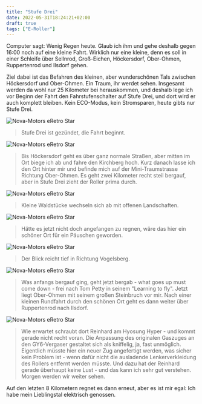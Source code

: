 ```yaml
---
title: "Stufe Drei"
date: 2022-05-31T18:24:21+02:00
draft: true
tags: ["E-Roller"]
---
```

Computer sagt: Wenig Regen heute. Glaub ich ihm und gehe deshalb gegen 16:00 noch auf eine kleine Fahrt. Wirklich nur eine kleine, denn es soll in einer Schleife über Sellnrod, Groß-Eichen, Höckersdorf, Ober-Ohmen, Ruppertenrod und Ilsdorf gehen.

Ziel dabei ist das Befahren des kleinen, aber wunderschönen Tals zwischen Höckersdorf und Ober-Ohmen. Ein Traum, ihr werdet sehen. Insgesamt werden da wohl nur 25 Kilometer bei herauskommen, und deshalb lege ich vor Beginn der Fahrt den Fahrstufenschalter auf Stufe Drei, und dort wird er auch komplett bleiben. Kein ECO-Modus, kein Stromsparen, heute gibts nur Stufe Drei.

![Nova-Motors eRetro Star](../05-31-p00.jpg)
> Stufe Drei ist gezündet, die Fahrt beginnt.

![Nova-Motors eRetro Star](../05-31-p01.jpg)
> Bis Höckersdorf geht es über ganz normale Straßen, aber mitten im Ort biege ich ab und fahre den Kirchberg hoch. Kurz danach lasse ich den Ort hinter mir und befinde mich auf der Mini-Traumstrasse Richtung Ober-Ohmen. Es geht zwei Kilometer recht steil bergauf, aber in Stufe Drei zieht der Roller prima durch.

![Nova-Motors eRetro Star](../05-31-p02.jpg)
> Kleine Waldstücke wechseln sich ab mit offenen Landschaften.

![Nova-Motors eRetro Star](../05-31-p03.jpg)
> Hätte es jetzt nicht doch angefangen zu regnen, wäre das hier ein schöner Ort für ein Päuschen geworden.

![Nova-Motors eRetro Star](../05-31-p04.jpg)
> Der Blick reicht tief in Richtung Vogelsberg.

![Nova-Motors eRetro Star](../05-31-p05.jpg)
> Was anfangs bergauf ging, geht jetzt bergab - what goes up must come down - frei nach Tom Petty in seinem "Learning to fly". Jetzt liegt Ober-Ohmen mit seinem großen Steinbruch vor mir. Nach einer kleinen Rundfahrt durch den schönen Ort geht es dann weiter über Ruppertenrod nach Ilsdorf.

![Nova-Motors eRetro Star](../05-31-p06.jpg)
> Wie erwartet schraubt dort Reinhard am Hyosung Hyper - und kommt gerade nicht recht voran. Die Anpassung des originalen Gaszuges an den GY6-Vergaser gestaltet sich als kniffelig, ja, fast unmöglich. Eigentlich müsste hier ein neuer Zug angefertigt werden, was sicher kein Problem ist - wenn dafür nicht die ausladende Lenkerverkleidung des Rollers entfernt werden müsste. Und dazu hat der Reinhard gerade überhaupt keine Lust - und das kann ich sehr gut verstehen. Morgen werden wir weiter sehen.

Auf den letzten 8 Kilometern regnet es dann erneut, aber es ist mir egal: Ich habe mein Lieblingstal elektrisch genossen.

